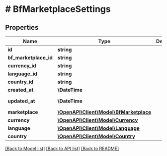 # # BfMarketplaceSettings

## Properties

Name | Type | Description | Notes
------------ | ------------- | ------------- | -------------
**id** | **string** |  | [optional]
**bf_marketplace_id** | **string** |  |
**currency_id** | **string** |  |
**language_id** | **string** |  |
**country_id** | **string** |  |
**created_at** | **\DateTime** |  | [readonly]
**updated_at** | **\DateTime** |  | [optional] [readonly]
**marketplace** | [**\OpenAPI\Client\Model\BfMarketplace**](BfMarketplace.md) |  | [optional]
**currency** | [**\OpenAPI\Client\Model\Currency**](Currency.md) |  | [optional]
**language** | [**\OpenAPI\Client\Model\Language**](Language.md) |  | [optional]
**country** | [**\OpenAPI\Client\Model\Country**](Country.md) |  | [optional]

[[Back to Model list]](../../README.md#models) [[Back to API list]](../../README.md#endpoints) [[Back to README]](../../README.md)
